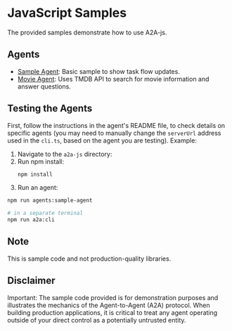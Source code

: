 # JavaScript Samples

The provided samples demonstrate how to use A2A-js.

## Agents

- [Sample Agent](agents/sample-agent/README.md): Basic sample to show task flow updates.
- [Movie Agent](agents/movie-agent/README.md): Uses TMDB API to search for movie information and answer questions.

## Testing the Agents

First, follow the instructions in the agent's README file, to check details on specific agents (you may need to manually change the `serverUrl` address used in the `cli.ts`, based on the agent you are testing).
Example:

1. Navigate to the `a2a-js` directory:
2. Run npm install:
    ```bash
    npm install
    ```
3. Run an agent:
```bash
npm run agents:sample-agent

# in a separate terminal
npm run a2a:cli
```

## Note

This is sample code and not production-quality libraries.

## Disclaimer
Important: The sample code provided is for demonstration purposes and illustrates the
mechanics of the Agent-to-Agent (A2A) protocol. When building production applications,
it is critical to treat any agent operating outside of your direct control as a
potentially untrusted entity.